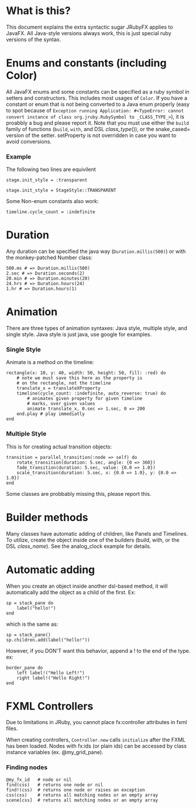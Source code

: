 # What is this?
This document explains the extra syntactic sugar JRubyFX applies to JavaFX. All Java-style versions always work, this is just special ruby versions of the syntax.

# Enums and constants (including Color)
All JavaFX enums and some constants can be specified as a ruby symbol in setters and constructors. This includes most usages of `Color`.
If you have a constant or enum that is not being converted to a Java enum properly (easy to spot because of `Exception running Application: #<TypeError: cannot convert instance of class org.jruby.RubySymbol to _CLASS_TYPE_>`), it is proabbly a bug and please report it. Note that you must use either the `build` family of functions (`build`, `with`, and DSL _class_type_()), or the snake_cased= version of the setter. setProperty is not overridden in case you want to avoid conversions.

### Example
The following two lines are equivilent

	stage.init_style = :transparent

	stage.init_style = StageStyle::TRANSPARENT

Some Non-enum constants also work:

	timeline.cycle_count = :indefinite

# Duration
Any duration can be specified the java way (`Duration.millis(500)`) or with the monkey-patched Number class:

	500.ms # => Duration.millis(500)
	2.sec # => Duration.seconds(2)
	20.min # => Duration.minutes(20)
	24.hrs # => Duration.hours(24)
	1.hr # => Duration.hours(1)

# Animation
There are three types of animation syntaxes: Java style, multiple style, and single style. Java style is just java, use google for examples.

### Single Style
Animate is a method on the timeline:

	rectangle(x: 10, y: 40, width: 50, height: 50, fill: :red) do
		# note we must save this here as the property is
		# on the rectangle, not the timeline
		translate_x = translateXProperty
		timeline(cycle_count: :indefinite, auto_reverse: true) do
			# animates given property for given timeline
			# marks, over given values
			animate translate_x, 0.sec => 1.sec, 0 => 200
		end.play # play immediatly
	end

### Multiple Style
This is for creating actual transition objects:

	transition = parallel_transition(:node => self) do
		rotate_transition(duration: 5.sec, angle: {0 => 360})
		fade_transition(duration: 5.sec, value: {0.0 => 1.0})
		scale_transition(duration: 5.sec, x: {0.0 => 1.0}, y: {0.0 => 1.0})
	end

Some classes are probbably missing this, please report this.

# Builder methods
Many classes have automatic adding of children, like Panels and Timelines. To utilize, create the object inside one of the builders (build, with, or the DSL _class_name_). See the analog_clock example for details.

# Automatic adding
When you create an object inside another dsl-based method, it will automatically add the object as a child of the first. Ex:

	sp = stack_pane do
		label("hello!")
	end

which is the same as:

	sp = stack_pane()
	sp.children.add(label("hello!"))

However, if you DON'T want this behavior, append a ! to the end of the type. ex:

	border_pane do
		left label!("Hello Left!")
		right label!("Hello Right!")
	end

# FXML Controllers
Due to limitations in JRuby, you cannot place fx:controller attributes in fxml files.

When creating controllers, `Controller.new` calls `initialize` after the FXML has been loaded. Nodes with fx:ids (or plain ids) can be accessed by class instance variables (ex. @my_grid_pane).

### Finding nodes

	@my_fx_id   # node or nil
	find(css)   # returns one node or nil
	find!(css)  # returns one node or raises an exception
	css(css)    # returns all matching nodes or an empty array
	scene[css]  # returns all matching nodes or an empty array

